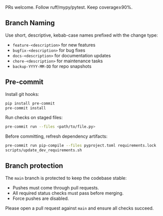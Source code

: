PRs welcome. Follow ruff/mypy/pytest. Keep coverage≥90%.

## Branch Naming

Use short, descriptive, kebab-case names prefixed with the change type:

- `feature-<description>` for new features
- `bugfix-<description>` for bug fixes
- `docs-<description>` for documentation updates
- `chore-<description>` for maintenance tasks
- `backup-YYYY-MM-DD` for repo snapshots

## Pre-commit

Install git hooks:

```bash
pip install pre-commit
pre-commit install
```

Run checks on staged files:

```bash
pre-commit run --files <path/to/file.py>
```

Before committing, refresh dependency artifacts:

```bash
pre-commit run pip-compile --files pyproject.toml requirements.lock
scripts/update_dev_requirements.sh
```

## Branch protection

The `main` branch is protected to keep the codebase stable:

- Pushes must come through pull requests.
- All required status checks must pass before merging.
- Force pushes are disabled.

Please open a pull request against `main` and ensure all checks succeed.
